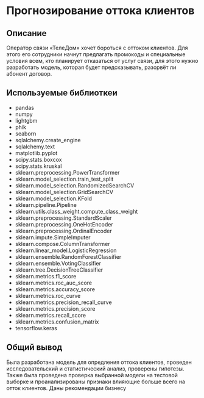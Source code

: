 # Прогнозирование оттока клиентов

## Описание
Оператор связи «ТелеДом» хочет бороться с оттоком клиентов. Для этого его сотрудники начнут предлагать промокоды и специальные условия всем, кто планирует отказаться от услуг связи, для этого нужно разработать модель, которая будет предсказывать, разорвёт ли абонент договор. 
## Используемые библиоткеи
* pandas
* numpy
* lightgbm
* phik
* seaborn
* sqlalchemy.create_engine
* sqlalchemy.text
* matplotlib.pyplot
* scipy.stats.boxcox
* scipy.stats.kruskal
* sklearn.preprocessing.PowerTransformer
* sklearn.model_selection.train_test_split 
* sklearn.model_selection.RandomizedSearchCV
* sklearn.model_selection.GridSearchCV
* sklearn.model_selection.KFold
* sklearn.pipeline.Pipeline
* sklearn.utils.class_weight.compute_class_weight
* sklearn.preprocessing.StandardScaler
* sklearn.preprocessing.OneHotEncoder
* sklearn.preprocessing.OrdinalEncoder
* sklearn.impute.SimpleImputer
* sklearn.compose.ColumnTransformer
* sklearn.linear_model.LogisticRegression
* sklearn.ensemble.RandomForestClassifier
* sklearn.ensemble.VotingClassifier
* sklearn.tree.DecisionTreeClassifier
* sklearn.metrics.f1_score
* sklearn.metrics.roc_auc_score
* sklearn.metrics.accuracy_score
* sklearn.metrics.roc_curve
* sklearn.metrics.precision_recall_curve
* sklearn.metrics.precision_score
* sklearn.metrics.recall_score
* sklearn.metrics.confusion_matrix
* tensorflow.keras

## Общий вывод
Была разработана модель для опредления оттока клиентов, проведен исследовательский и статистический анализ, проверены гипотезы. Также была проведена проверка выбранной модели на тестовой выборке и проанализированы признаки влияющие больше всего на отток клиентов. Даны рекомендации бизнесу
